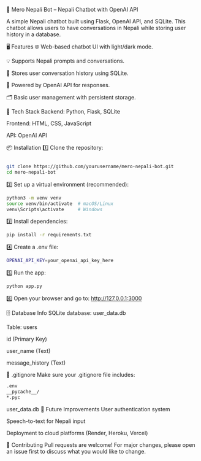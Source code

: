🚀 Mero Nepali Bot – Nepali Chatbot with OpenAI API

A simple Nepali chatbot built using Flask, OpenAI API, and SQLite. This chatbot allows users to have conversations in Nepali while storing user history in a database.

🖥️ Features
🌐 Web-based chatbot UI with light/dark mode.

💡 Supports Nepali prompts and conversations.

🔐 Stores user conversation history using SQLite.

🔗 Powered by OpenAI API for responses.

🗂️ Basic user management with persistent storage.

🔧 Tech Stack
Backend: Python, Flask, SQLite

Frontend: HTML, CSS, JavaScript

API: OpenAI API

📦 Installation
1️⃣ Clone the repository:

```bash

git clone https://github.com/yourusername/mero-nepali-bot.git
cd mero-nepali-bot
```

2️⃣ Set up a virtual environment (recommended):

```bash
python3 -m venv venv
source venv/bin/activate  # macOS/Linux
venv\Scripts\activate     # Windows
```

3️⃣ Install dependencies:

```bash
pip install -r requirements.txt
```

4️⃣ Create a .env file:
```bash
OPENAI_API_KEY=your_openai_api_key_here
```

5️⃣ Run the app:
```bash
python app.py
```

6️⃣ Open your browser and go to:
http://127.0.0.1:3000

🗄️ Database Info
SQLite database: user_data.db

Table: users

id (Primary Key)

user_name (Text)

message_history (Text)

🛑 .gitignore
Make sure your .gitignore file includes:

```bash
.env
__pycache__/
*.pyc
```
user_data.db
🎯 Future Improvements
User authentication system

Speech-to-text for Nepali input

Deployment to cloud platforms (Render, Heroku, Vercel)

🤝 Contributing
Pull requests are welcome! For major changes, please open an issue first to discuss what you would like to change.
